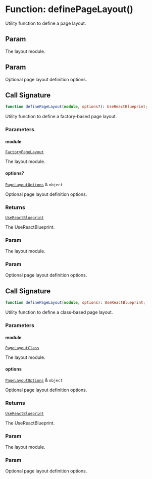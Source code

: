 # Function: definePageLayout()

Utility function to define a page layout.

## Param

The layout module.

## Param

Optional page layout definition options.

## Call Signature

```ts
function definePageLayout(module, options?): UseReactBlueprint;
```

Utility function to define a factory-based page layout.

### Parameters

#### module

[`FactoryPageLayout`](../../../declarations/type-aliases/FactoryPageLayout.md)

The layout module.

#### options?

[`PageLayoutOptions`](../../../declarations/interfaces/PageLayoutOptions.md) & `object`

Optional page layout definition options.

### Returns

[`UseReactBlueprint`](../../../options/UseReactBlueprint/interfaces/UseReactBlueprint.md)

The UseReactBlueprint.

### Param

The layout module.

### Param

Optional page layout definition options.

## Call Signature

```ts
function definePageLayout(module, options): UseReactBlueprint;
```

Utility function to define a class-based page layout.

### Parameters

#### module

[`PageLayoutClass`](../../../declarations/type-aliases/PageLayoutClass.md)

The layout module.

#### options

[`PageLayoutOptions`](../../../declarations/interfaces/PageLayoutOptions.md) & `object`

Optional page layout definition options.

### Returns

[`UseReactBlueprint`](../../../options/UseReactBlueprint/interfaces/UseReactBlueprint.md)

The UseReactBlueprint.

### Param

The layout module.

### Param

Optional page layout definition options.

